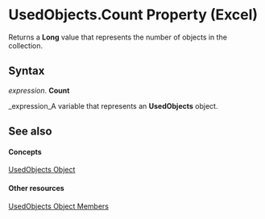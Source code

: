 
# UsedObjects.Count Property (Excel)

Returns a  **Long** value that represents the number of objects in the collection.


## Syntax

 _expression_. **Count**

 _expression_A variable that represents an  **UsedObjects** object.


## See also


#### Concepts


 [UsedObjects Object](b94ad3d1-411f-acf6-19bb-8e6c4a484748.md)
#### Other resources


 [UsedObjects Object Members](443e79ce-f08f-1beb-4254-fa0bb82121ed.md)

